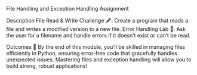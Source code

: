 File Handling and Exception Handling Assignment

Description
File Read & Write Challenge 🖋️: Create a program that reads a file and writes a modified version to a new file.
Error Handling Lab 🧪: Ask the user for a filename and handle errors if it doesn’t exist or can’t be read.

Outcomes 🎉
By the end of this module, you’ll be skilled in managing files efficiently in Python, ensuring error-free code that gracefully handles unexpected issues. Mastering files and exception handling will allow you to build strong, robust applications!
